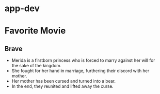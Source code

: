 # app-dev
# Favorite Movie
## Brave
- Merida is a firstborn princess who is forced to marry against her will for the sake of the kingdom.
- She fought for her hand in marriage, furthering their discord with her mother.
- Her mother has been cursed and turned into a bear.
- In the end, they reunited and lifted away the curse.
